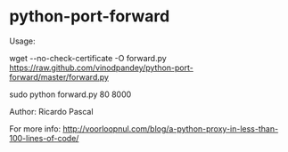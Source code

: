 python-port-forward
===================

Usage: 

wget --no-check-certificate -O forward.py https://raw.github.com/vinodpandey/python-port-forward/master/forward.py

sudo python forward.py 80 8000 


Author: Ricardo Pascal 

For more info:
http://voorloopnul.com/blog/a-python-proxy-in-less-than-100-lines-of-code/
